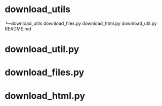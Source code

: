 # download_utils

└─download_utils
        download_files.py
        download_html.py
        download_util.py
        README.md

# download_util.py

# download_files.py

# download_html.py
